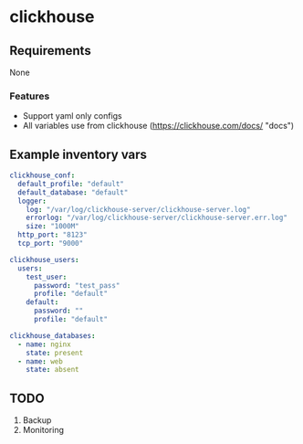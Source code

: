 # clickhouse

Requirements
------------

None

### Features

- Support yaml only configs
- All variables use from clickhouse (https://clickhouse.com/docs/ "docs")

Example inventory vars
---

```yaml
clickhouse_conf:
  default_profile: "default"
  default_database: "default"
  logger:
    log: "/var/log/clickhouse-server/clickhouse-server.log"
    errorlog: "/var/log/clickhouse-server/clickhouse-server.err.log"
    size: "1000M"
  http_port: "8123"
  tcp_port: "9000"

clickhouse_users:
  users:
    test_user:
      password: "test_pass"
      profile: "default"
    default:
      password: ""
      profile: "default"

clickhouse_databases:
  - name: nginx
    state: present
  - name: web
    state: absent
```

TODO
---

1. Backup
2. Monitoring
